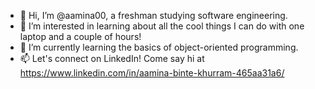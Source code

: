 - 👋 Hi, I’m @aamina00, a freshman studying software engineering.
- 👀 I’m interested in learning about all the cool things I can do with one laptop and a couple of hours!
- 🌱 I’m currently learning the basics of object-oriented programming.
- 📫 Let's connect on LinkedIn! Come say hi at https://www.linkedin.com/in/aamina-binte-khurram-465aa31a6/

<!---
aamina00/aamina00 is a ✨ special ✨ repository because its `README.md` (this file) appears on your GitHub profile.
You can click the Preview link to take a look at your changes.
--->

